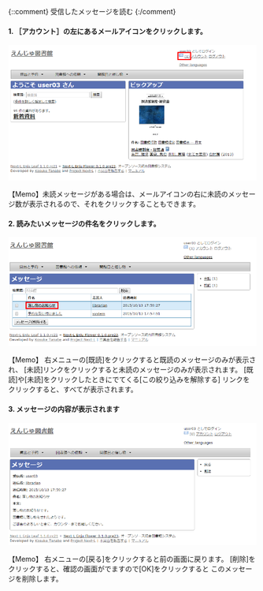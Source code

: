 {::comment} 受信したメッセージを読む {:/comment}

#### 1. ［アカウント］の左にあるメールアイコンをクリックします。  

![メールアイコンをクリック](../assets/images/1.1/image_operation_020.png)

<div class="alert alert-info memo">【Memo】未読メッセージがある場合は、メールアイコンの右に未読のメッセージ数が表示されるので、それをクリックすることもできます。
</div>

#### 2. 読みたいメッセージの件名をクリックします。  

![件名をクリック](../assets/images/1.1/image_operation_022.png)

<div class="alert alert-info memo">
【Memo】
右メニューの[既読]をクリックすると既読のメッセージのみが表示され、
[未読]リンクをクリックすると未読のメッセージのみが表示されます。
[既読]や[未読]をクリックしたときにでてくる[この絞り込みを解除する]
リンクをクリックすると、すべてが表示されます。
</div>

#### 3. メッセージの内容が表示されます

![User権限でログインしたときのメッセージ表示](../assets/images/1.1/image_initial_011.png)

<div class="alert alert-info memo">
【Memo】
右メニューの[戻る]をクリックすると前の画面に戻ります。
[削除]をクリックすると、確認の画面がでますので[OK]をクリックすると
このメッセージを削除します。
</div>
